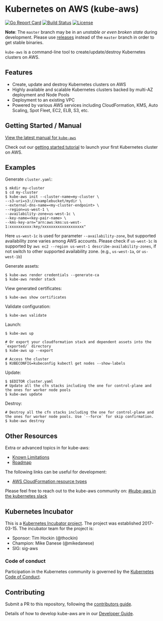 # Kubernetes on AWS (kube-aws)

[![Go Report Card](https://goreportcard.com/badge/github.com/kubernetes-incubator/kube-aws)](https://goreportcard.com/report/github.com/kubernetes-incubator/kube-aws)
[![Build Status](https://travis-ci.org/kubernetes-incubator/kube-aws.svg?branch=master)](https://travis-ci.org/kubernetes-incubator/kube-aws)
[![License](https://img.shields.io/badge/license-Apache%20License%202.0-blue.svg)](LICENSE)


**Note**: The `master` branch may be in an *unstable or even broken state* during development. Please use [releases](https://github.com/kubernetes-incubator/kube-aws/releases) instead of the `master` branch in order to get stable binaries.

`kube-aws` is a command-line tool to create/update/destroy Kubernetes clusters on AWS.

## Features

* Create, update and destroy Kubernetes clusters on AWS
* Highly available and scalable Kubernetes clusters backed by multi-AZ deployment and Node Pools
* Deployment to an existing VPC
* Powered by various AWS services including CloudFormation, KMS, Auto Scaling, Spot Fleet, EC2, ELB, S3, etc.

## Getting Started / Manual

[View the latest manual for `kube-aws`](https://kubernetes-incubator.github.io/kube-aws/)

Check out our [getting started tutorial](https://kubernetes-incubator.github.io/kube-aws/getting-started/) 
to launch your first Kubernetes cluster on AWS.

## Examples

Generate `cluster.yaml`:

```
$ mkdir my-cluster
$ cd my-cluster
$ kube-aws init --cluster-name=my-cluster \
--s3-uri=s3://examplebucket/mydir \
--external-dns-name=<my-cluster-endpoint> \
--region=us-west-1 \
--availability-zone=us-west-1c \
--key-name=<key-pair-name> \
--kms-key-arn="arn:aws:kms:us-west-1:xxxxxxxxxx:key/xxxxxxxxxxxxxxxxxxx"
```

Here `us-west-1c` is used for parameter `--availability-zone`, but supported availability zone varies among AWS accounts.
Please check if `us-west-1c` is supported by `aws ec2 --region us-west-1 describe-availability-zones`, if not switch to other supported availability zone. (e.g., `us-west-1a`, or `us-west-1b`)

Generate assets:

```
$ kube-aws render credentials --generate-ca
$ kube-aws render stack
```

View generated certificates:

```
$ kube-aws show certificates
```

Validate configuration:

```
$ kube-aws validate
```

Launch:

```
$ kube-aws up 

# Or export your cloudformation stack and dependent assets into the `exported/` directory
$ kube-aws up --export

# Access the cluster
$ KUBECONFIG=kubeconfig kubectl get nodes --show-labels
```

Update:

```
$ $EDITOR cluster.yaml
# Update all the cfn stacks including the one for control-plane and the ones for worker node pools
$ kube-aws update 
```

Destroy:

```
# Destroy all the cfn stacks including the one for control-plane and the ones for worker node pools. Use `--force` for skip confirmation. 
$ kube-aws destroy
```

## Other Resources

Extra or advanced topics in for kube-aws:

* [Known Limitations](/docs/troubleshooting/known-limitations.md)
* [Roadmap](/ROADMAP.md)

The following links can be useful for development:

- [AWS CloudFormation resource types](http://docs.aws.amazon.com/AWSCloudFormation/latest/UserGuide/aws-template-resource-type-ref.html)

Please feel free to reach out to the kube-aws community on: [#kube-aws in the kubernetes slack](https://kubernetes.slack.com/messages/C5GP8LPEC/)

## Kubernetes Incubator

This is a [Kubernetes Incubator project](https://github.com/kubernetes/community/blob/master/incubator.md). The project was established 2017-03-15. The incubator team for the project is:

- Sponsor: Tim Hockin (@thockin)
- Champion: Mike Danese (@mikedanese)
- SIG: sig-aws

### Code of conduct

Participation in the Kubernetes community is governed by the [Kubernetes Code of Conduct](code-of-conduct.md).

## Contributing

Submit a PR to this repository, following the [contributors guide](CONTRIBUTING.md).

Details of how to develop kube-aws are in our [Developer Guide](https://kubernetes-incubator.github.io/kube-aws/guides/developer-guide.html).
